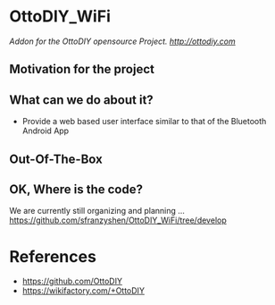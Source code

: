 # OttoDIY_WiFi
*Addon for the OttoDIY opensource Project. http://ottodiy.com*

## Motivation for the project


## What can we do about it?

- Provide a web based user interface similar to that of the Bluetooth Android App

## Out-Of-The-Box

## OK, Where is the code?

We are currently still organizing and planning ... https://github.com/sfranzyshen/OttoDIY_WiFi/tree/develop

# References
- https://github.com/OttoDIY
- https://wikifactory.com/+OttoDIY
